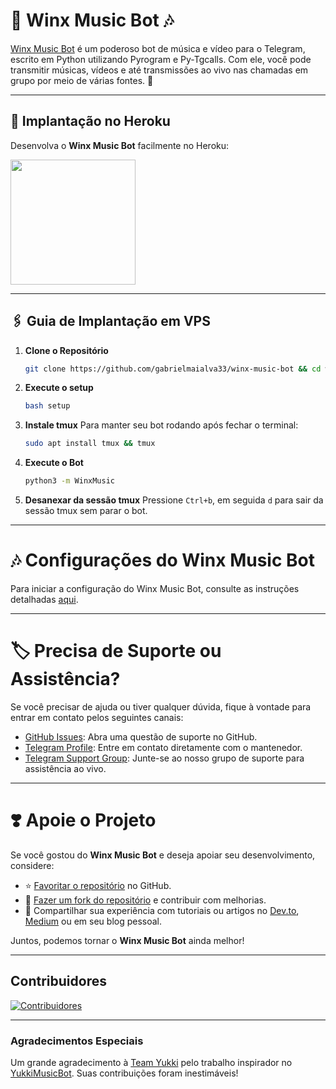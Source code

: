# 🎵 **Winx Music Bot** 🎶

[Winx Music Bot](https://github.com/gabrielmaialva33/winx-music-bot) é um poderoso bot de música e vídeo para o Telegram, escrito em Python utilizando Pyrogram e Py-Tgcalls. Com ele, você pode transmitir músicas, vídeos e até transmissões ao vivo nas chamadas em grupo por meio de várias fontes. 🚀

---

## 🚀 Implantação no Heroku

Desenvolva o **Winx Music Bot** facilmente no Heroku:

<a href="https://dashboard.heroku.com/new?template=https://github.com/gabrielmaialva33/winx-music-bot"><img src="https://img.shields.io/badge/Deploy%20To%20Heroku-red?style=for-the-badge&logo=heroku" width="200"/></a>

---
## 🖇️ Guia de Implantação em VPS

1. **Clone o Repositório**
   ```bash
   git clone https://github.com/gabrielmaialva33/winx-music-bot && cd winx-music-bot
   ```

2. **Execute o setup**
   ```bash
   bash setup
   ```

3. **Instale tmux**
   Para manter seu bot rodando após fechar o terminal:
   ```bash
   sudo apt install tmux && tmux
   ```

4. **Execute o Bot**
   ```bash
   python3 -m WinxMusic
   ```

5.  **Desanexar da sessão tmux**
   Pressione `Ctrl+b`, em seguida `d` para sair da sessão tmux sem parar o bot.

___

# 🎶 Configurações do Winx Music Bot

Para iniciar a configuração do Winx Music Bot, consulte as instruções detalhadas [aqui](https://github.com/gabrielmaialva33/winx-music-bot/blob/master/config/README.md).

---

# 🏷 Precisa de Suporte ou Assistência?

Se você precisar de ajuda ou tiver qualquer dúvida, fique à vontade para entrar em contato pelos seguintes canais:

- [GitHub Issues](https://github.com/gabrielmaialva33/winx-music-bot/issues/new?assignees=&labels=question&title=support%3A+&body=%23+Support+Question): Abra uma questão de suporte no GitHub.
- [Telegram Profile](https://t.me/mrootx): Entre em contato diretamente com o mantenedor.
- [Telegram Support Group](https://t.me/winxmusicsupport): Junte-se ao nosso grupo de suporte para assistência ao vivo.

---

# ❣️ Apoie o Projeto

Se você gostou do **Winx Music Bot** e deseja apoiar seu desenvolvimento, considere:

- ⭐ [Favoritar o repositório](https://github.com/gabrielmaialva33/winx-music-bot) no GitHub.
- 🍴 [Fazer um fork do repositório](https://github.com/gabrielmaialva33/winx-music-bot) e contribuir com melhorias.
- 📝 Compartilhar sua experiência com tutoriais ou artigos no [Dev.to](https://dev.to/), [Medium](https://medium.com/) ou em seu blog pessoal.

Juntos, podemos tornar o **Winx Music Bot** ainda melhor!

---

## Contribuidores

[![Contribuidores](https://contrib.nn.ci/api?repo=gabrielmaialva33/winx-music-bot&radius=100)](https://github.com/gabrielmaialva33/winx-music-bot/graphs/contributors)

---

### Agradecimentos Especiais

Um grande agradecimento à [Team Yukki](https://github.com/TeamYukki) pelo trabalho inspirador no [YukkiMusicBot](https://github.com/TeamYukki/YukkiMusicBot). Suas contribuições foram inestimáveis!